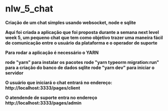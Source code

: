 # nlw_5_chat

<b>Criação de um chat simples usando websocket, node e sqlite<b>

Aqui foi criada a aplicação que foi proposta durante a semana next level week 5, um pequeno chat que tem como objetivo trazer uma maneira fácil de comunicação
entre o usuário da plataforma e o operador de suporte

  
Para rodar a aplicação é necessário o YARN

rode "yarn" para instalar os pacotes
rode "yarn typeorm migration:run" para a criação do banco de dados sqlite
rode "yarn dev" para iniciar o servidor
  
O usuário que iniciará o chat entrará no endereço: 
http://localhost:3333/pages/client
  
O atendende de suporte entra no endereço
http://localhost:3333/pages/admin
